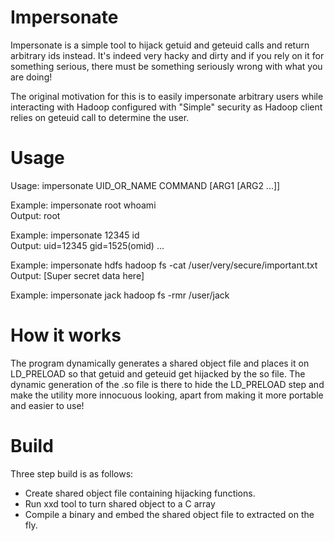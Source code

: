 Impersonate
===========

Impersonate is a simple tool to hijack getuid and geteuid calls and return arbitrary ids instead. It's indeed very hacky and dirty and if you rely on it for something serious, there must be something seriously wrong with what you are doing!

The original motivation for this is to easily impersonate arbitrary users while interacting with Hadoop configured with "Simple" security as Hadoop client relies on geteuid call to determine the user.

Usage
===========

Usage:  impersonate UID_OR_NAME COMMAND [ARG1 [ARG2 ...]]

Example: impersonate root whoami  
Output: root

Example: impersonate 12345 id  
Output: uid=12345 gid=1525(omid) ...

Example: impersonate hdfs hadoop fs -cat /user/very/secure/important.txt  
Output: [Super secret data here]

Example: impersonate jack hadoop fs -rmr /user/jack

How it works
===========

The program dynamically generates a shared object file and places it on LD_PRELOAD so that getuid and geteuid get hijacked by the so file. The dynamic generation of the .so file is there to hide the LD_PRELOAD step and make the utility more innocuous looking, apart from making it more portable and easier to use!

Build
===========

Three step build is as follows:

- Create shared object file containing hijacking functions.
- Run xxd tool to turn shared object to a C array
- Compile a binary and embed the shared object file to extracted on the fly.




